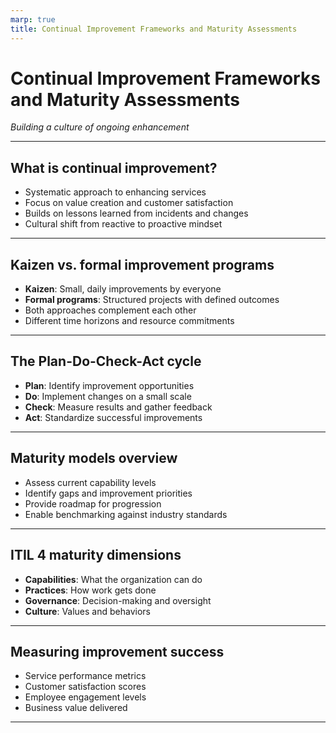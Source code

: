 ```yaml
---
marp: true
title: Continual Improvement Frameworks and Maturity Assessments
---
```


# Continual Improvement Frameworks and Maturity Assessments
*Building a culture of ongoing enhancement*

---

## What is continual improvement?
- Systematic approach to enhancing services
- Focus on value creation and customer satisfaction
- Builds on lessons learned from incidents and changes
- Cultural shift from reactive to proactive mindset

---

## Kaizen vs. formal improvement programs
- **Kaizen**: Small, daily improvements by everyone
- **Formal programs**: Structured projects with defined outcomes
- Both approaches complement each other
- Different time horizons and resource commitments

---

## The Plan-Do-Check-Act cycle
- **Plan**: Identify improvement opportunities
- **Do**: Implement changes on a small scale
- **Check**: Measure results and gather feedback
- **Act**: Standardize successful improvements

---

## Maturity models overview
- Assess current capability levels
- Identify gaps and improvement priorities
- Provide roadmap for progression
- Enable benchmarking against industry standards

---

## ITIL 4 maturity dimensions
- **Capabilities**: What the organization can do
- **Practices**: How work gets done
- **Governance**: Decision-making and oversight
- **Culture**: Values and behaviors

---

## Measuring improvement success
- Service performance metrics
- Customer satisfaction scores
- Employee engagement levels
- Business value delivered

---